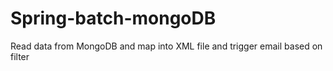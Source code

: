 # Spring-batch-mongoDB
Read data from MongoDB and map into XML file and trigger email based on filter
